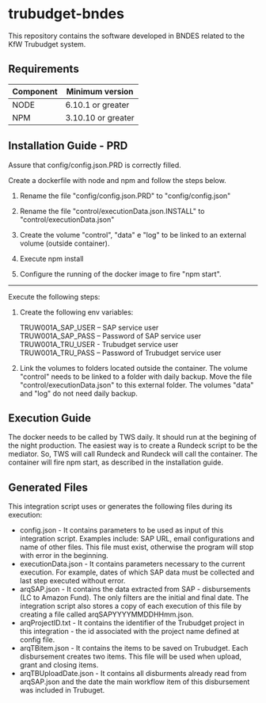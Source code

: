# trubudget-bndes
This repository contains the software developed in BNDES related to the KfW Trubudget system.

## Requirements

| Component        |    Minimum version     |
| ---------------- | ---------------------  |
| NODE             |      6.10.1 or greater |
| NPM              |     3.10.10 or greater |


## Installation Guide - PRD

Assure that config/config.json.PRD is correctly filled. 

Create a dockerfile with node and npm and follow the steps below.

1. Rename the file "config/config.json.PRD" to "config/config.json"

2. Rename the file "control/executionData.json.INSTALL" to "control/executionData.json"

3. Create the volume "control", "data" e "log" to be linked to an external volume (outside container).

4. Execute npm install

5. Configure the running of the docker image to fire "npm start".

----

Execute the following steps:

1. Create the following env variables:

    TRUW001A_SAP_USER – SAP service user <br>
    TRUW001A_SAP_PASS – Password of SAP service user <br>
    TRUW001A_TRU_USER - Trubudget service user <br>
    TRUW001A_TRU_PASS – Password of Trubudget service user

2. Link the volumes to folders located outside the container. 
The volume "control" needs to be linked to a folder with daily backup. Move the file "control/executionData.json" to this external folder. The volumes "data" and "log" do not need daily backup.



## Execution Guide

The docker needs to be called by TWS daily. It should run at the begining of the night production. The easiest way is to create a Rundeck script to be the mediator. So, TWS will call Rundeck and Rundeck will call the container. The container will fire npm start, as described in the installation guide.


## Generated Files

This integration script uses or generates the following files during its execution:

* config.json - It contains parameters to be used as input of this integration script. Examples include: SAP URL, email configurations and name of other files. This file must exist, otherwise the program will stop with error in the beginning.
* executionData.json - It contains parameters necessary to the current execution. For example, dates of which SAP data must be collected and last step executed without error.
* arqSAP.json - It contains the data extracted from SAP - disbursements (LC to Amazon Fund). The only filters are the initial and final date. The integration script also stores a copy of each execution of this file by creating a file called arqSAPYYYYMMDDHHmm.json.
* arqProjectID.txt - It contains the identifier of the Trubudget project in this integration - the id associated with the project name defined at config file.
* arqTBitem.json - It contains the items to be saved on Trubudget. Each disbursement creates two items. This file will be used when upload, grant and closing items.
* arqTBUploadDate.json - It contains all disburments already read from arqSAP.json and the date the main workflow item of this disbursement was included in Trubuget.


